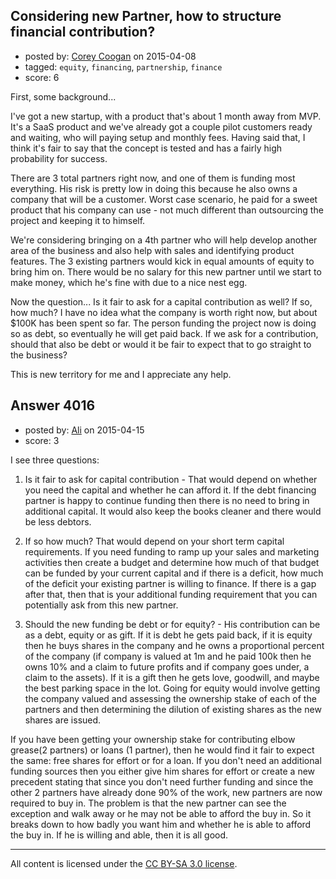 ## Considering new Partner, how to structure financial contribution?

- posted by: [Corey Coogan](https://stackexchange.com/users/68121/corey-coogan) on 2015-04-08
- tagged: `equity`, `financing`, `partnership`, `finance`
- score: 6

<p>First, some background...</p>

<p>I've got a new startup, with a product that's about 1 month away from MVP.  It's a SaaS product and we've already got a couple pilot customers ready and waiting, who will paying setup and monthly fees.  Having said that, I think it's fair to say that the concept is tested and has a fairly high probability for success.</p>

<p>There are 3 total partners right now, and one of them is funding most everything.  His risk is pretty low in doing this because he also owns a company that will be a customer.  Worst case scenario, he paid for a sweet product that his company can use - not much different than outsourcing the project and keeping it to himself.</p>

<p>We're considering bringing on a 4th partner who will help develop another area of the business and also help with sales and identifying product features.  The 3 existing partners would kick in equal amounts of equity to bring him on.  There would be no salary for this new partner until we start to make money, which he's fine with due to a nice nest egg.</p>

<p>Now the question... Is it fair to ask for a capital contribution as well?  If so, how much?  I have no idea what the company is worth right now, but about $100K has been spent so far.  The person funding the project now is doing so as debt, so eventually he will get paid back.  If we ask for a contribution, should that also be debt or would it be fair to expect that to go straight to the business?</p>

<p>This is new territory for me and I appreciate any help.</p>



## Answer 4016

- posted by: [Ali](https://stackexchange.com/users/2815644/ali) on 2015-04-15
- score: 3

<p>I see three questions:</p>

<ol>
<li><p>Is it fair to ask for capital contribution - That would depend on whether you need the capital and whether he can afford it. If the debt financing partner is happy to continue funding then there is no need to bring in additional capital. It would also keep the books cleaner and there would be less debtors. </p></li>
<li><p>If so how much? That would depend on your short term capital requirements. If you need funding to ramp up your sales and marketing activities then create a budget and determine how much of that budget can be funded by your current capital and if there is a deficit, how much of the deficit your existing partner is willing to finance. If there is a gap after that, then that is your additional funding requirement that you can potentially ask from this new partner. </p></li>
<li><p>Should the new funding be debt or for equity? - His contribution can be as a debt, equity or as gift. If it is debt he gets paid back, if it is equity then he buys shares in the company and he owns a proportional percent of the company (if company is valued at 1m and he paid 100k then he owns 10% and a claim to future profits and if company goes under, a claim to the assets). If it is a gift then he gets love, goodwill, and maybe the best parking space in the lot. Going for equity would involve getting the company valued and assessing the ownership stake of each of the partners and then determining the dilution of existing shares as the new shares are issued. </p></li>
</ol>

<p>If you have been getting your ownership stake for contributing elbow grease(2 partners) or loans (1 partner), then he would find it fair to expect the same: free shares for effort or for a loan. If you don't need an additional funding sources then you either give him shares for effort or create a new precedent stating that since you don't need further funding and since the other 2 partners have already done 90% of the work, new partners are now required to buy in. The problem is that the new partner can see the exception and walk away or he may not be able to afford the buy in. So it breaks down to how badly you want him and whether he is able to afford the buy in. If he is willing and able, then it is all good. </p>




---

All content is licensed under the [CC BY-SA 3.0 license](https://creativecommons.org/licenses/by-sa/3.0/).
